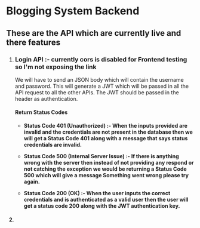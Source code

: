 <h1>Blogging System Backend</h1>

<h2>These are the API which are currently live and there features</h3>
<ol>
  <li>
    <h3>Login API :- currently cors is disabled for Frontend testing so I'm not exposing the link </h3>
    <p>
      We will have to send an JSON body which will contain the username and password. This will generate a JWT which will be passed in all the API request to all the 
      other APIs. The JWT should be passed in the header as authentication.
     </p>
      <H4><b>Return Status Codes<b></H4>
      <ul>
        <li>
        <p>
          <emp>Status Code 401 (Unauthorized) :- </emp>
          When the inputs provided are invalid and the credentials are not present in the database then we will get a Status Code 401 along with a message that says status credentials are invalid.
         </p>
         </li>
         <li>
        <p>
          <emp>Status Code 500 (Internal Server Issue) :- </emp>
          If there is anything wrong with the server then instead of not providing any respond or not catching the exception we would be returning a Status Code 500 which will give a message Something went wrong please try again.
         </p>
         </li>
         <li>
        <p>
          <emp>Status Code 200 (OK) :- </emp>
          When the user inputs the correct credentials and is authenticated as a valid user then the user will get a status code 200 along with the JWT authentication key.
         </p>
         </li>
      </ul>
  </li>
  <li>
    <h4></h4>
    <p>
    </p>
  </li>
  
</ol>

